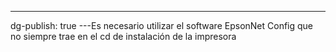 ---
dg-publish: true
---Es necesario utilizar el software EpsonNet Config que no siempre trae en el cd de instalación de la impresora